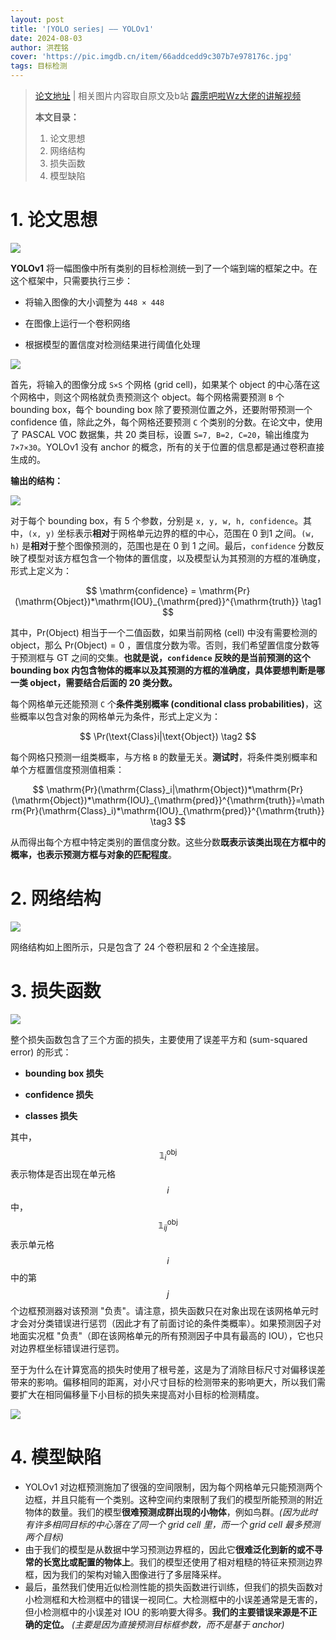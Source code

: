 ```yaml
---
layout: post
title: '⌈YOLO series⌋ —— YOLOv1'
date: 2024-08-03
author: 洪茬铭
cover: 'https://pic.imgdb.cn/item/66addcedd9c307b7e978176c.jpg'
tags: 目标检测
---
```


> [论文地址](https://www.cv-foundation.org/openaccess/content_cvpr_2016/papers/Redmon_You_Only_Look_CVPR_2016_paper.pdf)  |  相关图片内容取自原文及b站 [霹雳吧啦Wz大佬的讲解视频](https://www.bilibili.com/video/BV1yi4y1g7ro/?spm_id_from=333.999.0.0&vd_source=d2c93f88f96dd7f6158ea87a409c1583)
>
> **本文目录：**
>
> 1. 论文思想
> 2. 网络结构
> 3. 损失函数
> 4. 模型缺陷



# 1. 论文思想

![](https://pic.imgdb.cn/item/66ade3b5d9c307b7e97f3ac3.jpg)

**YOLOv1** 将一幅图像中所有类别的目标检测统一到了一个端到端的框架之中。在这个框架中，只需要执行三步：

- 将输入图像的大小调整为 `448 × 448`

- 在图像上运行一个卷积网络

- 根据模型的置信度对检测结果进行阈值化处理

![](https://pic.imgdb.cn/item/66ade32dd9c307b7e97e254c.jpg)

首先，将输入的图像分成 `S×S` 个网格 (grid cell)，如果某个 object 的中心落在这个网格中，则这个网格就负责预测这个 object。每个网格需要预测 `B` 个 bounding box，每个 bounding box 除了要预测位置之外，还要附带预测一个 confidence 值，除此之外，每个网格还要预测 `C` 个类别的分数。在论文中，使用了 PASCAL VOC 数据集，共 20 类目标，设置 `S=7, B=2, C=20`，输出维度为 `7×7×30`。YOLOv1 没有 anchor 的概念，所有的关于位置的信息都是通过卷积直接生成的。

**输出的结构：**

![](https://pic.imgdb.cn/item/66adf1a4d9c307b7e994b5fd.jpg)

对于每个 bounding box，有 5 个参数，分别是 `x, y, w, h, confidence`。其中，`(x, y)`  坐标表示**相对**于网格单元边界的框的中心，范围在 0 到1 之间。`(w, h)` 是**相对**于整个图像预测的，范围也是在 0 到 1 之间。最后，`confidence` 分数反映了模型对该方框包含一个物体的置信度，以及模型认为其预测的方框的准确度，形式上定义为：

$$
\mathrm{confidence} = \mathrm{Pr}(\mathrm{Object})*\mathrm{IOU}_{\mathrm{pred}}^{\mathrm{truth}} \tag1
$$

其中，$\mathrm{Pr}(\mathrm{Object})$ 相当于一个二值函数，如果当前网格 (cell) 中没有需要检测的 object，那么 $\mathrm{Pr}(\mathrm{Object})=0$ ，置信度分数为零。否则，我们希望置信度分数等于预测框与 GT 之间的交集。**也就是说，`confidence` 反映的是当前预测的这个 bounding box 内包含物体的概率以及其预测的方框的准确度，具体要想判断是哪一类 object，需要结合后面的 20 类分数。**

每个网格单元还能预测 `C` 个**条件类别概率 (conditional class probabilities)**，这些概率以包含对象的网格单元为条件，形式上定义为：

$$
\Pr(\text{Class}i|\text{Object}) \tag2
$$

每个网格只预测一组类概率，与方格 `B` 的数量无关。**测试时**，将条件类别概率和单个方框置信度预测值相乘：

$$
\mathrm{Pr}(\mathrm{Class}_i|\mathrm{Object})*\mathrm{Pr}(\mathrm{Object})*\mathrm{IOU}_{\mathrm{pred}}^{\mathrm{truth}}=\mathrm{Pr}(\mathrm{Class}_i)*\mathrm{IOU}_{\mathrm{pred}}^{\mathrm{truth}} \tag3
$$

从而得出每个方框中特定类别的置信度分数。这些分数**既表示该类出现在方框中的概率，也表示预测方框与对象的匹配程度**。

# 2. 网络结构

![](https://pic.imgdb.cn/item/66adf83ad9c307b7e9a22716.jpg)

网络结构如上图所示，只是包含了 24 个卷积层和 2 个全连接层。

# 3. 损失函数

![](https://pic.imgdb.cn/item/66ae0637d9c307b7e9b69e24.jpg)

整个损失函数包含了三个方面的损失，主要使用了误差平方和 (sum-squared error) 的形式：

- **bounding box 损失**

- **confidence 损失**

- **classes 损失**

其中，$$\mathbb{1}_i^{\mathrm{obj}}$$  表示物体是否出现在单元格 $$i$$ 中，$$\mathbb{1}_{ij}^{\mathrm{obj}}$$ 表示单元格 $$i$$ 中的第 $$j$$ 个边框预测器对该预测 "负责"。请注意，损失函数只在对象出现在该网格单元时才会对分类错误进行惩罚（因此才有了前面讨论的条件类概率）。如果预测因子对地面实况框 "负责"（即在该网格单元的所有预测因子中具有最高的 IOU），它也只对边界框坐标错误进行惩罚。

至于为什么在计算宽高的损失时使用了根号差，这是为了消除目标尺寸对偏移误差带来的影响。偏移相同的距离，对小尺寸目标的检测带来的影响更大，所以我们需要扩大在相同偏移量下小目标的损失来提高对小目标的检测精度。

![](https://pic.imgdb.cn/item/66ae07aad9c307b7e9b826fd.jpg)



# 4. 模型缺陷

- YOLOv1 对边框预测施加了很强的空间限制，因为每个网格单元只能预测两个边框，并且只能有一个类别。这种空间约束限制了我们的模型所能预测的附近物体的数量。我们的模型**很难预测成群出现的小物体**，例如鸟群。*(因为此时有许多相同目标的中心落在了同一个 grid cell 里，而一个 grid cell 最多预测两个目标)*
- 由于我们的模型是从数据中学习预测边界框的，因此它**很难泛化到新的或不寻常的长宽比或配置的物体上**。我们的模型还使用了相对粗糙的特征来预测边界框，因为我们的架构对输入图像进行了多层降采样。
- 最后，虽然我们使用近似检测性能的损失函数进行训练，但我们的损失函数对小检测框和大检测框中的错误一视同仁。大检测框中的小误差通常是无害的，但小检测框中的小误差对 IOU 的影响要大得多。**我们的主要错误来源是不正确的定位。** *(主要是因为直接预测目标框参数，而不是基于 anchor)*



















